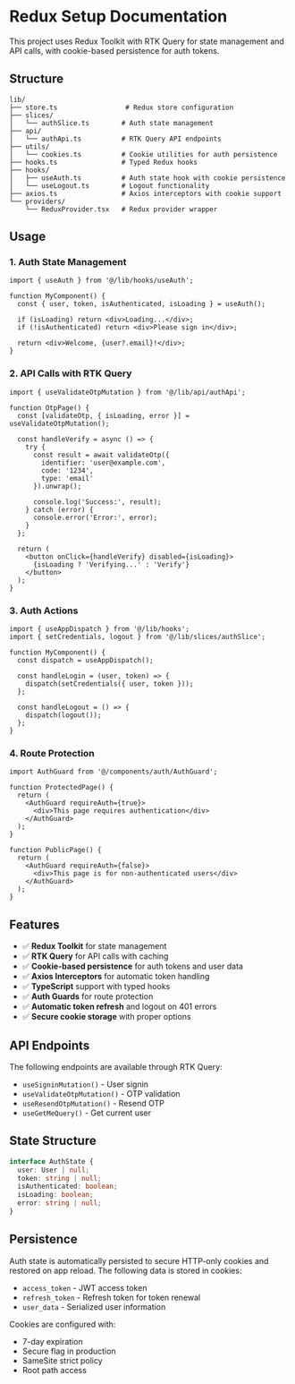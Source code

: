 # Redux Setup Documentation

This project uses Redux Toolkit with RTK Query for state management and API calls, with cookie-based persistence for auth tokens.

## Structure

```
lib/
├── store.ts                 # Redux store configuration
├── slices/
│   └── authSlice.ts        # Auth state management
├── api/
│   └── authApi.ts          # RTK Query API endpoints
├── utils/
│   └── cookies.ts          # Cookie utilities for auth persistence
├── hooks.ts                # Typed Redux hooks
├── hooks/
│   ├── useAuth.ts          # Auth state hook with cookie persistence
│   └── useLogout.ts        # Logout functionality
├── axios.ts                # Axios interceptors with cookie support
└── providers/
    └── ReduxProvider.tsx   # Redux provider wrapper
```

## Usage

### 1. Auth State Management

```tsx
import { useAuth } from '@/lib/hooks/useAuth';

function MyComponent() {
  const { user, token, isAuthenticated, isLoading } = useAuth();
  
  if (isLoading) return <div>Loading...</div>;
  if (!isAuthenticated) return <div>Please sign in</div>;
  
  return <div>Welcome, {user?.email}!</div>;
}
```

### 2. API Calls with RTK Query

```tsx
import { useValidateOtpMutation } from '@/lib/api/authApi';

function OtpPage() {
  const [validateOtp, { isLoading, error }] = useValidateOtpMutation();
  
  const handleVerify = async () => {
    try {
      const result = await validateOtp({
        identifier: 'user@example.com',
        code: '1234',
        type: 'email'
      }).unwrap();
      
      console.log('Success:', result);
    } catch (error) {
      console.error('Error:', error);
    }
  };
  
  return (
    <button onClick={handleVerify} disabled={isLoading}>
      {isLoading ? 'Verifying...' : 'Verify'}
    </button>
  );
}
```

### 3. Auth Actions

```tsx
import { useAppDispatch } from '@/lib/hooks';
import { setCredentials, logout } from '@/lib/slices/authSlice';

function MyComponent() {
  const dispatch = useAppDispatch();
  
  const handleLogin = (user, token) => {
    dispatch(setCredentials({ user, token }));
  };
  
  const handleLogout = () => {
    dispatch(logout());
  };
}
```

### 4. Route Protection

```tsx
import AuthGuard from '@/components/auth/AuthGuard';

function ProtectedPage() {
  return (
    <AuthGuard requireAuth={true}>
      <div>This page requires authentication</div>
    </AuthGuard>
  );
}

function PublicPage() {
  return (
    <AuthGuard requireAuth={false}>
      <div>This page is for non-authenticated users</div>
    </AuthGuard>
  );
}
```

## Features

- ✅ **Redux Toolkit** for state management
- ✅ **RTK Query** for API calls with caching
- ✅ **Cookie-based persistence** for auth tokens and user data
- ✅ **Axios Interceptors** for automatic token handling
- ✅ **TypeScript** support with typed hooks
- ✅ **Auth Guards** for route protection
- ✅ **Automatic token refresh** and logout on 401 errors
- ✅ **Secure cookie storage** with proper options

## API Endpoints

The following endpoints are available through RTK Query:

- `useSigninMutation()` - User signin
- `useValidateOtpMutation()` - OTP validation
- `useResendOtpMutation()` - Resend OTP
- `useGetMeQuery()` - Get current user

## State Structure

```typescript
interface AuthState {
  user: User | null;
  token: string | null;
  isAuthenticated: boolean;
  isLoading: boolean;
  error: string | null;
}
```

## Persistence

Auth state is automatically persisted to secure HTTP-only cookies and restored on app reload. The following data is stored in cookies:

- `access_token` - JWT access token
- `refresh_token` - Refresh token for token renewal
- `user_data` - Serialized user information

Cookies are configured with:
- 7-day expiration
- Secure flag in production
- SameSite strict policy
- Root path access
